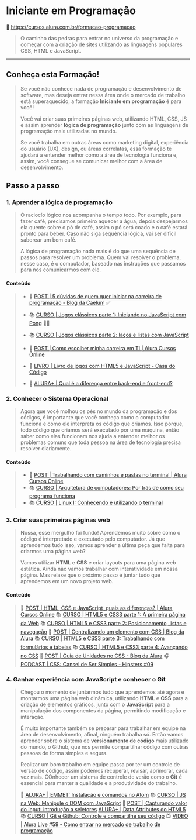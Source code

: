 # Iniciante em Programação

<!-- LEGENDAS para ÍCONES:
  - :link:               = Links da web
  - :running::dash:      = Fazendo
  - :books:              = Conteúdo
  - :memo:               = Exercícios
  - :white_check_mark:   = Feito
  - :dart:               = Módulo Concluído
  - :trophy:             = Medalhas
  - :information_source: = Informação importante
  - :name_badge:         = Certificado
  - :warning:            = Prioridades
  - :page_facing_up:     = para Artigos
  - :tada:               = para Eventos
  - :notebook:           = Conteúdo extra com Livro
  - :blue_book:          = Conteúdo extra da Alura+
  - :headphones:         = Conteúdo em áudio
  - :tv:                 = Conteúdo em vídeo
-->

:link: <https://cursos.alura.com.br/formacao-programacao>

> O caminho das pedras para entrar no universo da programação e começar com a criação de sites utilizando as linguagens populares CSS, HTML e JavaScript.

---

## Conheça esta Formação!
>
> Se você não conhece nada de programação e desenvolvimento de software, mas deseja entrar nessa área onde o mercado de trabalho está superaquecido, a formação **Iniciante em programação** é para você!
>
> Você vai criar suas primeiras páginas web, utilizando HTML, CSS, JS e assim aprender **lógica de programação** junto com as linguagens de programação mais utilizadas no mundo.
>
> Se você trabalha em outras áreas como marketing digital, experiência do usuário (UX), design, ou áreas correlatas, essa formação te ajudará a entender melhor como a área de tecnologia funciona e, assim, você consegue se comunicar melhor com a área de desenvolvimento.

## Passo a passo

### 1. Aprender a lógica de programação
>
> O raciocío lógico nos acompanha o tempo todo. Por exemplo, para fazer café, precisamos primeiro aquecer a água, depois despejarmos ela quente sobre o pó de café, assim o pó será coado e o café estará pronto para beber. Caso não siga sequência lógica, vai ser difícil saborear um bom café.
>
> A lógica de programação nada mais é do que uma sequência de passos para resolver um problema. Quem vai resolver o problema, nesse caso, é o computador, baseado nas instruções que passamos para nos comunicarmos com ele.
>

#### Conteúdo
>
> - :page_facing_up: [POST | 5 dúvidas de quem quer iniciar na carreira de programação - Blog da Caelum](./01-postDuvidas/readme.md) :white_check_mark:
>
> - :books: [CURSO | Jogos clássicos parte 1: Iniciando no JavaScript com Pong](./02-cursoJogosClassicos01/readme.md) :running::dash:
>
> - :books: [CURSO | Jogos clássicos parte 2: laços e listas com JavaScript](./03-cursoJogosClassicos02/readme.md)
>
> - :page_facing_up: [POST | Como escolher minha carreira em TI | Alura Cursos Online](./04-postEscolherCarreiraTI/readne.md)
>
> - :notebook: [LIVRO | Livro de jogos com HTML5 e JavaScript - Casa do Código](./05-livroJogosHTML&JavaScript/readme.md)
>
> - :blue_book: [ALURA+ | Qual é a diferença entre back-end e front-end?](./06-aluraMaisDiferencaBackFrontEnd/readme.md)
>

### 2. Conhecer o Sistema Operacional
>
> Agora que você molhou os pés no mundo da programação e dos códigos, é importante que você conheça como o computador funciona e como ele interpreta os código que criamos. Isso porque, todo código que criamos será executado por uma máquina, então saber como elas funcionam nos ajuda a entender melhor os problemas comuns que toda pessoa na área de tecnologia precisa resolver diariamente.
>

#### Conteúdo
>
> - :page_facing_up: [POST | Trabalhando com caminhos e pastas no terminal | Alura Cursos Online](./07-trabalhandoComTerminal/readme.md)
> - :books: [CURSO | Arquitetura de computadores: Por trás de como seu programa funciona](./08-cursoArquiteturaComputadores/readme.md)
> - :books: [CURSO | Linux I: Conhecendo e utilizando o terminal](./09-cursoLinux01/readme.md)
>

### 3. Criar suas primeiras páginas web
>
> Nossa, esse mergulho foi fundo! Aprendemos muito sobre como o código é interpretado e executado pelo computador. Já que aprendemos tudo isso, vamos aprender a última peça que falta para criarmos uma página web?
>
> Vamos utilizar **HTML** e **CSS** e criar layouts para uma página web estática. Ainda não vamos trabalhar com interatividade em nossa página. Mas relaxe que o próximo passo é juntar tudo que aprendemos em um novo projeto web.
>

#### Conteúdo
>
> :page_facing_up: [POST |  HTML, CSS e JavaScript, quais as diferenças? |  Alura Cursos Online](./10-postHTMLCSSJSDiferencas/readme.md)
> :books: [CURSO | HTML5 e CSS3 parte 1: A primeira página da Web](./11-cursoHTML5&CSS3Parte01/readme.md)
> :books: [CURSO | HTML5 e CSS3 parte 2: Posicionamento, listas e navegação](./12-cursoHTML5&CSS3Parte02/readme.md)
> :page_facing_up: [POST | Centralizando um elemento com CSS | Blog da Alura](./13-postCentralizandoComCSS/readme.md)
> :books: [CURSO | HTML5 e CSS3 parte 3: Trabalhando com formulários e tabelas](./13-postCentralizandoComCSS/readme.md)
> :books: [CURSO | HTML5 e CSS3 parte 4: Avançando no CSS](./14-postCentralizandoComCSS/readme.md)
> :page_facing_up: [POST | Guia de Unidades no CSS - Blog da Alura](./15-postGuiaUnidadesCSS/readme.md)
> :headphones: [PODCAST | CSS: Cansei de Ser Simples - Hipsters #09](./16-podcastCSSCanseiSimples/readme.md)
>

### 4. Ganhar experiência com JavaScript e conhecer o Git
>
> Chegou o momento de juntarmos tudo que aprendemos até agora e montarmos uma página web dinâmica, utilizando **HTML** e **CSS** para a criação de elementos gráficos, junto com o **JavaScript** para a manipulação dos componentes da página, permitindo modificação e interação.
>
> É muito importante também se preparar para trabalhar em equipe na área de desenvolvimento, afinal, ninguém trabalha só. Então vamos aprender sobre o sistema de **versionamento de código** mais utilizado do mundo, o Github, que nos permite compartilhar código com outras pessoas de forma simples e segura.
>
> Realizar um bom trabalho em equipe passa por ter um controle de versão de código, assim podemos recuperar, revisar, aprimorar, cada vez mais. COnhecer um sistema de controle de verão como o **Git** é essencial para manter a qualidade e a produtividade do trabalho.
>
> :blue_book: [ALURA+ | EMMET: Instalação e comandos no Atom](./17-aluraMaisEmmet/readme.md)
> :books: [CURSO | JS na Web: Manipule o DOM com JavaScript](./18-cursoJSWebManipuleDOM/readme.md)
> :page_facing_up: [POST | Capturando valor do input: introdução a seletores](./19-postIntroSeletores/readme.md)
> [ALURA+ | Data Attributes do HTML5](./20-aluraMaisDataAttributes/readme.md)
> :books: [CURSO | Git e Github: Controle e compartilhe seu código](./21-cursoGit&Github/readme.md)
> :tv: [VIDEO | Alura Live #59 - Como entrar no mercado de trabalho de programação](./22-aluraLiveMercadoTrabalho/readme.md)
>